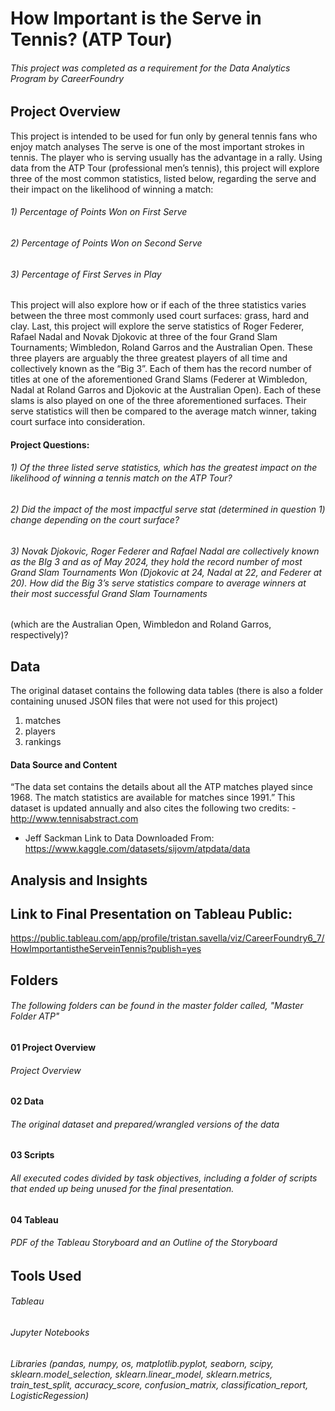 # How Important is the Serve in Tennis? (ATP Tour)
###### This project was completed as a requirement for the Data Analytics Program by CareerFoundry
## Project Overview
This project is intended to be used for fun only by general tennis fans who enjoy match analyses
The serve is one of the most important strokes in tennis. The player who is serving usually has the advantage in a rally. Using data from the ATP Tour (professional men’s tennis), this project will explore three of the most common statistics, listed below, regarding the serve and their impact on the likelihood of winning a match:
###### 1) Percentage of Points Won on First Serve
###### 2) Percentage of Points Won on Second Serve
###### 3) Percentage of First Serves in Play
This project will also explore how or if each of the three statistics varies between the three most commonly used court surfaces: grass, hard and clay.
Last, this project will explore the serve statistics of Roger Federer, Rafael Nadal and Novak Djokovic at three of the four Grand Slam Tournaments; Wimbledon, Roland Garros and the Australian Open. These three players are arguably the three greatest players of all time and collectively known as the “Big 3”. Each of them has the record number of titles at one of the aforementioned Grand Slams (Federer at Wimbledon, Nadal at Roland Garros and Djokovic at the Australian Open). Each of these slams is also played on one of the three aforementioned surfaces. Their serve statistics will then be compared to the average match winner, taking court surface into consideration.
#### Project Questions:
###### 1) Of the three listed serve statistics, which has the greatest impact on the likelihood of winning a tennis match on the ATP Tour?
###### 2) Did the impact of the most impactful serve stat (determined in question 1) change depending on the court surface?
###### 3) Novak Djokovic, Roger Federer and Rafael Nadal are collectively known as the BIg 3 and as of May 2024, they hold the record number of most Grand Slam Tournaments Won (Djokovic at 24, Nadal at 22, and Federer at 20). How did the Big 3’s serve statistics compare to average winners at their most successful Grand Slam Tournaments
(which are the Australian Open, Wimbledon and Roland Garros, respectively)?

## Data

The original dataset contains the following data tables (there is also a folder containing unused JSON files that were not used for this project)
1) matches
2) players
3) rankings

#### Data Source and Content
“The data set contains the details about all the ATP matches played since 1968. The match statistics are available for matches since 1991.”
This dataset is updated annually and also cites the following two credits: - <http://www.tennisabstract.com>
- Jeff Sackman
Link to Data
Downloaded From: <https://www.kaggle.com/datasets/sijovm/atpdata/data>

## Analysis and Insights

## Link to Final Presentation on Tableau Public:

https://public.tableau.com/app/profile/tristan.savella/viz/CareerFoundry6_7/HowImportantistheServeinTennis?publish=yes

## Folders

###### The following folders can be found in the master folder called, "Master Folder ATP"

#### 01 Project Overview

###### Project Overview

#### 02 Data

###### The original dataset and prepared/wrangled versions of the data

#### 03 Scripts

###### All executed codes divided by task objectives, including a folder of scripts that ended up being unused for the final presentation.

#### 04 Tableau

###### PDF of the Tableau Storyboard and an Outline of the Storyboard

## Tools Used
###### Tableau
###### Jupyter Notebooks
###### Libraries (pandas, numpy, os, matplotlib.pyplot, seaborn, scipy, sklearn.model_selection, sklearn.linear_model, sklearn.metrics, train_test_split, accuracy_score, confusion_matrix, classification_report, LogisticRegession)
